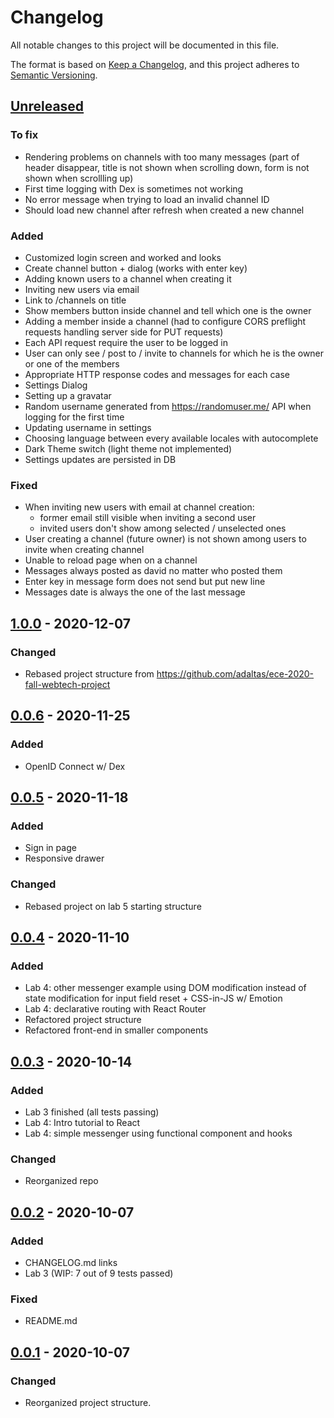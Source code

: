 # Changelog

All notable changes to this project will be documented in this file.

The format is based on [Keep a Changelog](https://keepachangelog.com/en/1.0.0/),
and this project adheres to [Semantic Versioning](https://semver.org/spec/v2.0.0.html).


## [Unreleased](https://github.com/benzinho75/node-messenger/compare/v1.0.0...HEAD)

### To fix

- Rendering problems on channels with too many messages (part of header disappear, title is not shown when scrolling down, form is not shown when scrollling up)
- First time logging with Dex is sometimes not working
- No error message when trying to load an invalid channel ID
- Should load new channel after refresh when created a new channel

### Added

- Customized login screen and worked and looks
- Create channel button + dialog (works with enter key)
- Adding known users to a channel when creating it
- Inviting new users via email
- Link to /channels on title
- Show members button inside channel and tell which one is the owner
- Adding a member inside a channel (had to configure CORS preflight requests handling server side for PUT requests)
- Each API request require the user to be logged in
- User can only see / post to / invite to channels for which he is the owner or one of the members
- Appropriate HTTP response codes and messages for each case
- Settings Dialog
- Setting up a gravatar
- Random username generated from https://randomuser.me/ API when logging for the first time
- Updating username in settings
- Choosing language between every available locales with autocomplete
- Dark Theme switch (light theme not implemented)
- Settings updates are persisted in DB

### Fixed

- When inviting new users with email at channel creation:
    - former email still visible when inviting a second user
    - invited users don't show among selected / unselected ones
- User creating a channel (future owner) is not shown among users to invite when creating channel
- Unable to reload page when on a channel
- Messages always posted as david no matter who posted them
- Enter key in message form does not send but put new line
- Messages date is always the one of the last message

## [1.0.0](https://github.com/benzinho75/node-messenger/compare/v0.0.6...v1.0.0) - 2020-12-07

### Changed

- Rebased project structure from https://github.com/adaltas/ece-2020-fall-webtech-project

## [0.0.6](https://github.com/benzinho75/node-messenger/compare/v0.0.5...v0.0.6) - 2020-11-25

### Added

- OpenID Connect w/ Dex


## [0.0.5](https://github.com/benzinho75/node-messenger/compare/v0.0.4...v0.0.5) - 2020-11-18

### Added

- Sign in page
- Responsive drawer

### Changed

- Rebased project on lab 5 starting structure


## [0.0.4](https://github.com/benzinho75/node-messenger/compare/v0.0.3...v0.0.4) - 2020-11-10

### Added
- Lab 4: other messenger example using DOM modification instead of state modification for input field reset + CSS-in-JS w/ Emotion
- Lab 4: declarative routing with React Router
- Refactored project structure
- Refactored front-end in smaller components

## [0.0.3](https://github.com/benzinho75/node-messenger/compare/v0.0.2...v0.0.3) - 2020-10-14

### Added
- Lab 3 finished (all tests passing)
- Lab 4: Intro tutorial to React
- Lab 4: simple messenger using functional component and hooks

### Changed
- Reorganized repo


## [0.0.2](https://github.com/benzinho75/node-messenger/compare/v0.0.1...v0.0.2) - 2020-10-07

### Added
- CHANGELOG.md links
- Lab 3 (WIP: 7 out of 9 tests passed)

### Fixed
- README.md


## [0.0.1](https://github.com/benzinho75/node-messenger/releases/tag/v0.0.1) - 2020-10-07

### Changed
- Reorganized project structure.
